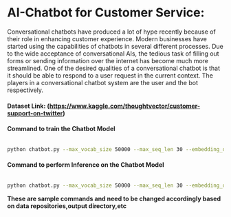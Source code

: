 # AI-Chatbot for Customer Service:
Conversational chatbots have produced a lot of hype recently because of their role in enhancing customer experience. Modern businesses have started using the capabilities of chatbots in several different processes. Due to the wide acceptance of conversational AIs, the tedious task of filling out forms or sending information over the internet has become much more streamlined. One of the desired qualities of a conversational chatbot is that it should be able to respond to a user request in the current context. The players in a conversational chatbot system are the user and the bot respectively.


#### Dataset Link: (https://www.kaggle.com/thoughtvector/customer-support-on-twitter)

#### Command to train the Chatbot Model

```bash

python chatbot.py --max_vocab_size 50000 --max_seq_len 30 --embedding_dim 100 --hidden_state_dim 100 --epochs 80 --batch_size 128 --learning_rate 1e-4 --data_path /home/santanu/chatbot/data/twcs.csv --outpath /home/santanu/chatbot/ --dropout 0.3 --mode train --num_train_records 50000 --version v1

```

#### Command to perform Inference on the Chatbot Model

```bash

python chatbot.py --max_vocab_size 50000 --max_seq_len 30 --embedding_dim 100 --hidden_state_dim 100 --data_path /home/santanu/chatbot/data/test.csv --outpath /home/santanu/chatbot/ --dropout 0.3 --mode inference --version v1 --load_model_from /home/santanu/chatbot/s2s_model_v1_.h5 --vocabulary_path /home/santanu/chatbot/vocabulary.pkl --reverse_vocabulary_path /home/santanu/chatbot/reverse_vocabulary.pkl --count_vectorizer_path /home/santanu/chatbot/count_vectorizer.pkl

```

**These are sample commands and need to be changed accordingly based on data repositories,output directory,etc**








